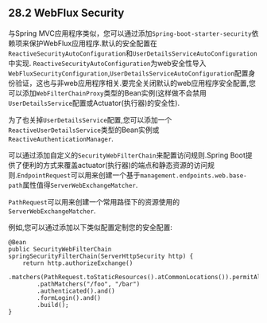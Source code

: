 ## 28.2 WebFlux Security
与Spring MVC应用程序类似，您可以通过添加`Spring-boot-starter-security`依赖项来保护WebFlux应用程序.默认的安全配置在`ReactiveSecurityAutoConfiguration`和`UserDetailsServiceAutoConfiguration`中实现.
`ReactiveSecurityAutoConfiguration`为web安全性导入`WebFluxSecurityConfiguration`,`UserDetailsServiceAutoConfiguration`配置身份验证，这也与非web应用程序相关.要完全关闭默认的web应用程序安全配置,您可以添加`WebFilterChainProxy`类型的Bean实例(这样做不会禁用`UserDetailsService`配置或Actuator(执行器)的安全性).

为了也关掉`UserDetailsService`配置,您可以添加一个`ReactiveUserDetailsService`类型的Bean实例或`ReactiveAuthenticationManager`.

可以通过添加自定义的`SecurityWebFilterChain`来配置访问规则.Spring Boot提供了便利的方式来覆盖actuator(执行器)的端点和静态资源的访问规则.`EndpointRequest`可以用来创建一个基于`management.endpoints.web.base-path`属性值得`ServerWebExchangeMatcher`.

`PathRequest`可以用来创建一个常用路径下的资源使用的`ServerWebExchangeMatcher`.

例如,您可以通过添加以下类似配置定制您的安全配置:

```
@Bean
public SecurityWebFilterChain springSecurityFilterChain(ServerHttpSecurity http) {
    return http.authorizeExchange()
        .matchers(PathRequest.toStaticResources().atCommonLocations()).permitAll()
        .pathMatchers("/foo", "/bar")
        .authenticated().and()
        .formLogin().and()
        .build();
}
```